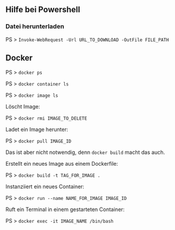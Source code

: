## Hilfe bei Powershell
### Datei herunterladen
PS > `Invoke-WebRequest -Url URL_TO_DOWNLOAD -OutFile FILE_PATH`

## Docker
PS > `docker ps`

PS > `docker container ls`

PS > `docker image ls`

Löscht Image:

PS > `docker rmi IMAGE_TO_DELETE`

Ladet ein Image herunter:

PS > `docker pull IMAGE_ID`

Das ist aber nicht notwendig, denn `docker build` macht das auch.

Erstellt ein neues Image aus einem Dockerfile:

PS > `docker build -t TAG_FOR_IMAGE .`

Instanziiert ein neues Container:

PS > `docker run --name NAME_FOR_IMAGE IMAGE_ID`

Ruft ein Terminal in einem gestarteten Container:

PS > `docker exec -it IMAGE_NAME /bin/bash`
